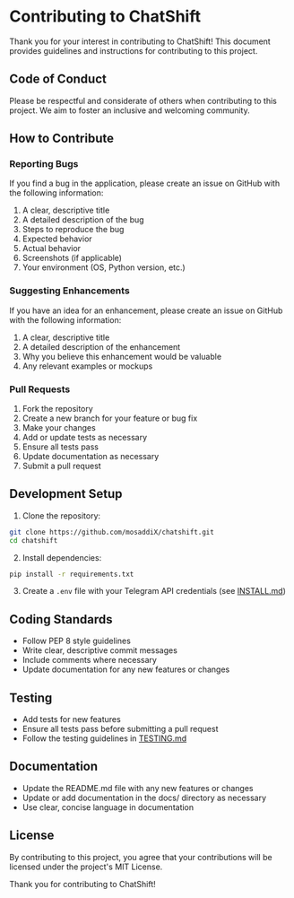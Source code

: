 # Contributing to ChatShift

Thank you for your interest in contributing to ChatShift! This document provides guidelines and instructions for contributing to this project.

## Code of Conduct

Please be respectful and considerate of others when contributing to this project. We aim to foster an inclusive and welcoming community.

## How to Contribute

### Reporting Bugs

If you find a bug in the application, please create an issue on GitHub with the following information:

1. A clear, descriptive title
2. A detailed description of the bug
3. Steps to reproduce the bug
4. Expected behavior
5. Actual behavior
6. Screenshots (if applicable)
7. Your environment (OS, Python version, etc.)

### Suggesting Enhancements

If you have an idea for an enhancement, please create an issue on GitHub with the following information:

1. A clear, descriptive title
2. A detailed description of the enhancement
3. Why you believe this enhancement would be valuable
4. Any relevant examples or mockups

### Pull Requests

1. Fork the repository
2. Create a new branch for your feature or bug fix
3. Make your changes
4. Add or update tests as necessary
5. Ensure all tests pass
6. Update documentation as necessary
7. Submit a pull request

## Development Setup

1. Clone the repository:
```bash
git clone https://github.com/mosaddiX/chatshift.git
cd chatshift
```

2. Install dependencies:
```bash
pip install -r requirements.txt
```

3. Create a `.env` file with your Telegram API credentials (see [INSTALL.md](INSTALL.md))

## Coding Standards

- Follow PEP 8 style guidelines
- Write clear, descriptive commit messages
- Include comments where necessary
- Update documentation for any new features or changes

## Testing

- Add tests for new features
- Ensure all tests pass before submitting a pull request
- Follow the testing guidelines in [TESTING.md](TESTING.md)

## Documentation

- Update the README.md file with any new features or changes
- Update or add documentation in the docs/ directory as necessary
- Use clear, concise language in documentation

## License

By contributing to this project, you agree that your contributions will be licensed under the project's MIT License.

Thank you for contributing to ChatShift!
